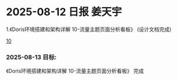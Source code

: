 
# 2025-08-12 日报   姜天宇

1.《Doris环境搭建和架构详解 10-流量主题页面分析看板》 (设计文档完成)

 [10](../gongdan/10)


### 2025-08-13 目标:

《Doris环境搭建和架构详解 10-流量主题页面分析看板》
完成








